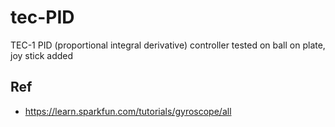 # tec-PID
TEC-1 PID (proportional integral derivative) controller tested on ball on plate, joy stick added



## Ref
- https://learn.sparkfun.com/tutorials/gyroscope/all
